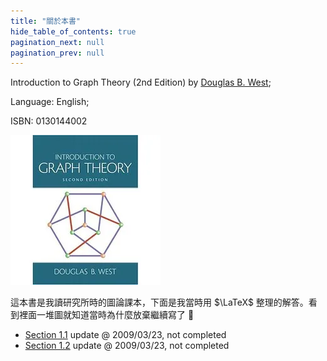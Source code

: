 ```yaml
---
title: "關於本書"
hide_table_of_contents: true
pagination_next: null
pagination_prev: null
---
```


Introduction to Graph Theory (2nd Edition) by [Douglas B. West](https://dwest.web.illinois.edu/); 

Language: English; 

ISBN: 0130144002

![Introduction to Graph Theory](cover.jpg)

這本書是我讀研究所時的圖論課本，下面是我當時用 $\LaTeX$ 整理的解答。看到裡面一堆圖就知道當時為什麼放棄繼續寫了 🤣

+ [Section 1.1](1-1.pdf) update @ 2009/03/23, not completed
+ [Section 1.2](1-2.pdf) update @ 2009/03/23, not completed